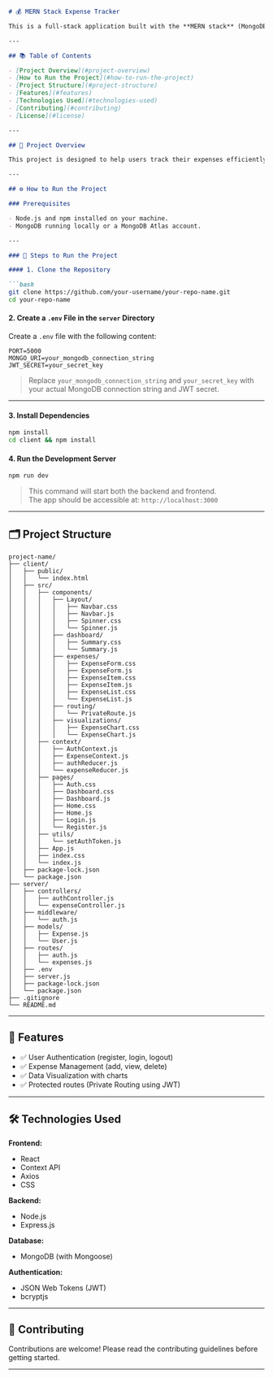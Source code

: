 ```markdown
# 💰 MERN Stack Expense Tracker

This is a full-stack application built with the **MERN stack** (MongoDB, Express.js, React, and Node.js). It includes user authentication, expense tracking, and visualizations.

---

## 📚 Table of Contents

- [Project Overview](#project-overview)
- [How to Run the Project](#how-to-run-the-project)
- [Project Structure](#project-structure)
- [Features](#features)
- [Technologies Used](#technologies-used)
- [Contributing](#contributing)
- [License](#license)

---

## 📌 Project Overview

This project is designed to help users track their expenses efficiently. It includes features such as user authentication, expense management, and data visualization.

---

## ⚙️ How to Run the Project

### Prerequisites

- Node.js and npm installed on your machine.
- MongoDB running locally or a MongoDB Atlas account.

---

### 🔧 Steps to Run the Project

#### 1. Clone the Repository

```bash
git clone https://github.com/your-username/your-repo-name.git
cd your-repo-name
```

#### 2. Create a `.env` File in the `server` Directory

Create a `.env` file with the following content:

```env
PORT=5000
MONGO_URI=your_mongodb_connection_string
JWT_SECRET=your_secret_key
```

> Replace `your_mongodb_connection_string` and `your_secret_key` with your actual MongoDB connection string and JWT secret.

---

#### 3. Install Dependencies

```bash
npm install
cd client && npm install
```

#### 4. Run the Development Server

```bash
npm run dev
```

> This command will start both the backend and frontend.  
> The app should be accessible at: `http://localhost:3000`

---

## 🗂 Project Structure

```
project-name/
├── client/
│   ├── public/
│   │   └── index.html
│   ├── src/
│   │   ├── components/
│   │   │   ├── Layout/
│   │   │   │   ├── Navbar.css
│   │   │   │   ├── Navbar.js
│   │   │   │   ├── Spinner.css
│   │   │   │   └── Spinner.js
│   │   │   ├── dashboard/
│   │   │   │   ├── Summary.css
│   │   │   │   └── Summary.js
│   │   │   ├── expenses/
│   │   │   │   ├── ExpenseForm.css
│   │   │   │   ├── ExpenseForm.js
│   │   │   │   ├── ExpenseItem.css
│   │   │   │   ├── ExpenseItem.js
│   │   │   │   ├── ExpenseList.css
│   │   │   │   └── ExpenseList.js
│   │   │   ├── routing/
│   │   │   │   └── PrivateRoute.js
│   │   │   ├── visualizations/
│   │   │   │   ├── ExpenseChart.css
│   │   │   │   └── ExpenseChart.js
│   │   ├── context/
│   │   │   ├── AuthContext.js
│   │   │   ├── ExpenseContext.js
│   │   │   ├── authReducer.js
│   │   │   └── expenseReducer.js
│   │   ├── pages/
│   │   │   ├── Auth.css
│   │   │   ├── Dashboard.css
│   │   │   ├── Dashboard.js
│   │   │   ├── Home.css
│   │   │   ├── Home.js
│   │   │   ├── Login.js
│   │   │   └── Register.js
│   │   ├── utils/
│   │   │   └── setAuthToken.js
│   │   ├── App.js
│   │   ├── index.css
│   │   └── index.js
│   ├── package-lock.json
│   └── package.json
├── server/
│   ├── controllers/
│   │   ├── authController.js
│   │   └── expenseController.js
│   ├── middleware/
│   │   └── auth.js
│   ├── models/
│   │   ├── Expense.js
│   │   └── User.js
│   ├── routes/
│   │   ├── auth.js
│   │   └── expenses.js
│   ├── .env
│   ├── server.js
│   ├── package-lock.json
│   └── package.json
├── .gitignore
└── README.md
```

---

## 🚀 Features

- ✅ User Authentication (register, login, logout)
- ✅ Expense Management (add, view, delete)
- ✅ Data Visualization with charts
- ✅ Protected routes (Private Routing using JWT)

---

## 🛠 Technologies Used

**Frontend:**
- React
- Context API
- Axios
- CSS

**Backend:**
- Node.js
- Express.js

**Database:**
- MongoDB (with Mongoose)

**Authentication:**
- JSON Web Tokens (JWT)
- bcryptjs

---

## 🤝 Contributing

Contributions are welcome! Please read the contributing guidelines before getting started.

---
